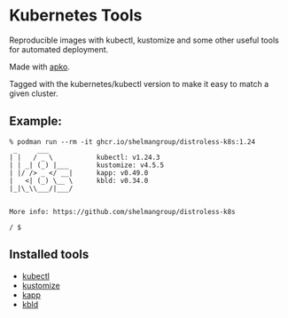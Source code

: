 # Kubernetes Tools

Reproducible images with kubectl, kustomize and some other useful tools for automated deployment.

Made with [apko](https://github.com/chainguard-dev/apko).

Tagged with the kubernetes/kubectl version to make it easy to match a given cluster.

## Example:
```
% podman run --rm -it ghcr.io/shelmangroup/distroless-k8s:1.24
 _     ___
| |   / _ \           kubectl: v1.24.3
| | _| (_) |___       kustomize: v4.5.5
| |/ /> _ </ __|      kapp: v0.49.0
|   <| (_) \__ \      kbld: v0.34.0
|_|\_\\___/|___/


More info: https://github.com/shelmangroup/distroless-k8s

/ $
```

## Installed tools

- [kubectl](https://kubernetes.io/docs/tasks/tools/install-kubectl/)
- [kustomize](https://github.com/kubernetes-sigs/kustomize)
- [kapp](https://carvel.dev/kapp/)
- [kbld](https://carvel.dev/kbld/)

